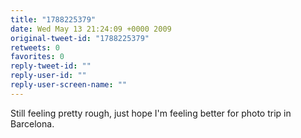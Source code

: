 ```yaml
---
title: "1788225379"
date: Wed May 13 21:24:09 +0000 2009
original-tweet-id: "1788225379"
retweets: 0
favorites: 0
reply-tweet-id: ""
reply-user-id: ""
reply-user-screen-name: ""
---
```

Still feeling pretty rough, just hope I'm feeling better for photo trip in Barcelona.
